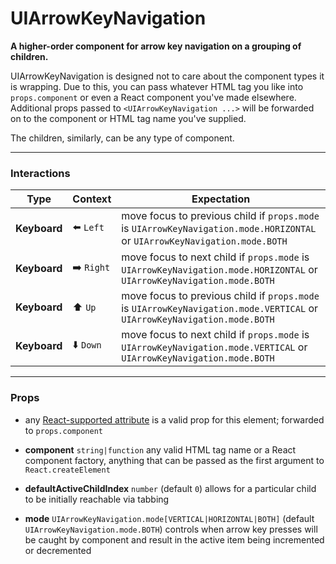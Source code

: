 # UIArrowKeyNavigation
__A higher-order component for arrow key navigation on a grouping of children.__

UIArrowKeyNavigation is designed not to care about the component types it is wrapping. Due to this, you can pass whatever HTML tag you like into `props.component` or even a React component you've made elsewhere. Additional props passed to `<UIArrowKeyNavigation ...>` will be forwarded on to the component or HTML tag name you've supplied.

The children, similarly, can be any type of component.

---

### Interactions

Type | Context | Expectation
---- | ------- | -----------
__Keyboard__ | ⬅️ `Left` | move focus to previous child if `props.mode` is `UIArrowKeyNavigation.mode.HORIZONTAL` or `UIArrowKeyNavigation.mode.BOTH`
__Keyboard__ | ➡️ `Right` | move focus to next child if `props.mode` is `UIArrowKeyNavigation.mode.HORIZONTAL` or `UIArrowKeyNavigation.mode.BOTH`
__Keyboard__ | ⬆️ `Up` | move focus to previous child if `props.mode` is `UIArrowKeyNavigation.mode.VERTICAL` or `UIArrowKeyNavigation.mode.BOTH`
__Keyboard__ | ⬇️ `Down` | move focus to next child if `props.mode` is `UIArrowKeyNavigation.mode.VERTICAL` or `UIArrowKeyNavigation.mode.BOTH`

---

### Props

- any [React-supported attribute](https://facebook.github.io/react/docs/tags-and-attributes.html#html-attributes) is a valid prop for this element; forwarded
  to `props.component`

- __component__ `string|function`
  any valid HTML tag name or a React component factory, anything that can be passed as the first argument to `React.createElement`

- __defaultActiveChildIndex__ `number`
  (default `0`) allows for a particular child to be initially reachable via tabbing

- __mode__ `UIArrowKeyNavigation.mode[VERTICAL|HORIZONTAL|BOTH]`
  (default `UIArrowKeyNavigation.mode.BOTH`) controls when arrow key presses will be caught by component and result in the active item being incremented or decremented

